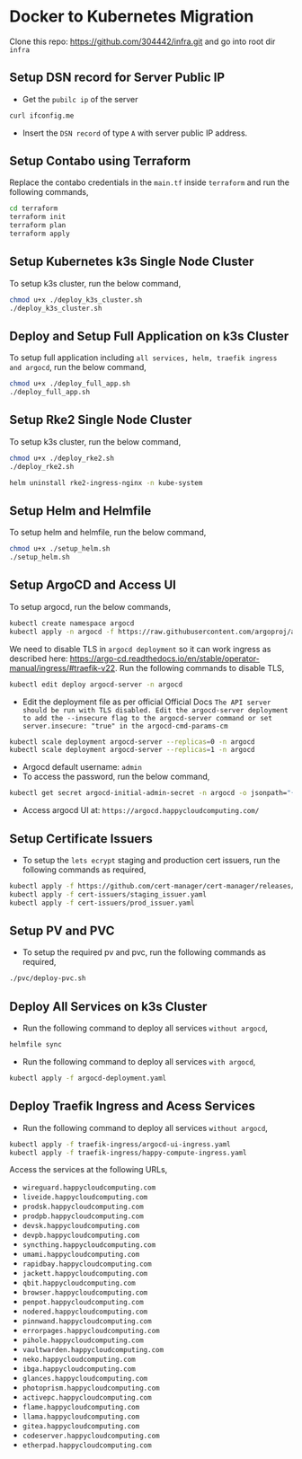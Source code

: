 # Docker to Kubernetes Migration
Clone this repo: https://github.com/304442/infra.git and go into root dir `infra`

## Setup DSN record for Server Public IP
- Get the `pubilc ip` of the server

```bash
curl ifconfig.me
```

- Insert the `DSN record` of type `A` with server public IP address.  

## Setup Contabo using Terraform

Replace the contabo credentials in the `main.tf` inside `terraform` and run the following commands,

```bash
cd terraform
terraform init
terraform plan
terraform apply
```

## Setup Kubernetes k3s Single Node Cluster

To setup k3s cluster, run the below command,
```bash
chmod u+x ./deploy_k3s_cluster.sh
./deploy_k3s_cluster.sh
```

## Deploy and Setup Full Application on k3s Cluster

To setup full application including `all services, helm, traefik ingress and argocd`, run the below command,
```bash
chmod u+x ./deploy_full_app.sh
./deploy_full_app.sh
```

## Setup Rke2 Single Node Cluster

To setup k3s cluster, run the below command,
```bash
chmod u+x ./deploy_rke2.sh
./deploy_rke2.sh

helm uninstall rke2-ingress-nginx -n kube-system
```

## Setup Helm and Helmfile

To setup helm and helmfile, run the below command,
```bash
chmod u+x ./setup_helm.sh
./setup_helm.sh
```

## Setup ArgoCD and Access UI

To setup argocd, run the below commands,
```bash
kubectl create namespace argocd
kubectl apply -n argocd -f https://raw.githubusercontent.com/argoproj/argo-cd/stable/manifests/install.yaml
```

We need to disable TLS in `argocd deployment` so it can work ingress as described here: https://argo-cd.readthedocs.io/en/stable/operator-manual/ingress/#traefik-v22. Run the following commands to disable TLS,


```bash
kubectl edit deploy argocd-server -n argocd

```

- Edit the deployment file as per official Official Docs `The API server should be run with TLS disabled. Edit the argocd-server deployment to add the --insecure flag to the argocd-server command or set server.insecure: "true" in the argocd-cmd-params-cm`

```bash
kubectl scale deployment argocd-server --replicas=0 -n argocd
kubectl scale deployment argocd-server --replicas=1 -n argocd
```

- Argocd default username: `admin`
- To access the password, run the below command,

```bash
kubectl get secret argocd-initial-admin-secret -n argocd -o jsonpath="{.data.password}" | base64 --d; echo
```

- Access argocd UI at: `https://argocd.happycloudcomputing.com/`


## Setup Certificate Issuers

- To setup the `lets ecrypt` staging and production cert issuers, run the following commands as required,

```bash
kubectl apply -f https://github.com/cert-manager/cert-manager/releases/download/v1.14.5/cert-manager.yaml
kubectl apply -f cert-issuers/staging_issuer.yaml
kubectl apply -f cert-issuers/prod_issuer.yaml
```

## Setup PV and PVC

- To setup the required pv and pvc, run the following commands as required,

```bash
./pvc/deploy-pvc.sh
```

## Deploy All Services on k3s Cluster

- Run the following command to deploy all services `without argocd`,

```bash
helmfile sync
```

- Run the following command to deploy all services `with argocd`,

```bash
kubectl apply -f argocd-deployment.yaml
```


## Deploy Traefik Ingress and Acess Services
- Run the following command to deploy all services `without argocd`,

```bash
kubectl apply -f traefik-ingress/argocd-ui-ingress.yaml
kubectl apply -f traefik-ingress/happy-compute-ingress.yaml
```

Access the services at the following URLs,

- `wireguard.happycloudcomputing.com`
- `liveide.happycloudcomputing.com`
- `prodsk.happycloudcomputing.com`
- `prodpb.happycloudcomputing.com`
- `devsk.happycloudcomputing.com`
- `devpb.happycloudcomputing.com`
- `syncthing.happycloudcomputing.com`
- `umami.happycloudcomputing.com`
- `rapidbay.happycloudcomputing.com`
- `jackett.happycloudcomputing.com`
- `qbit.happycloudcomputing.com`
- `browser.happycloudcomputing.com`
- `penpot.happycloudcomputing.com`
- `nodered.happycloudcomputing.com`
- `pinnwand.happycloudcomputing.com`
- `errorpages.happycloudcomputing.com`
- `pihole.happycloudcomputing.com`
- `vaultwarden.happycloudcomputing.com`
- `neko.happycloudcomputing.com`
- `ibga.happycloudcomputing.com`
- `glances.happycloudcomputing.com`
- `photoprism.happycloudcomputing.com`
- `activepc.happycloudcomputing.com`
- `flame.happycloudcomputing.com`
- `llama.happycloudcomputing.com`
- `gitea.happycloudcomputing.com`
- `codeserver.happycloudcomputing.com`
- `etherpad.happycloudcomputing.com`
